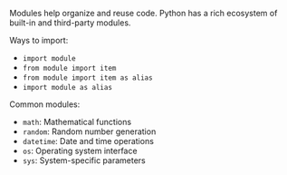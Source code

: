 Modules help organize and reuse code. Python has a rich ecosystem of built-in and third-party modules.

Ways to import:
* `import module`
* `from module import item`
* `from module import item as alias`
* `import module as alias`

Common modules:
* `math`: Mathematical functions
* `random`: Random number generation
* `datetime`: Date and time operations
* `os`: Operating system interface
* `sys`: System-specific parameters 